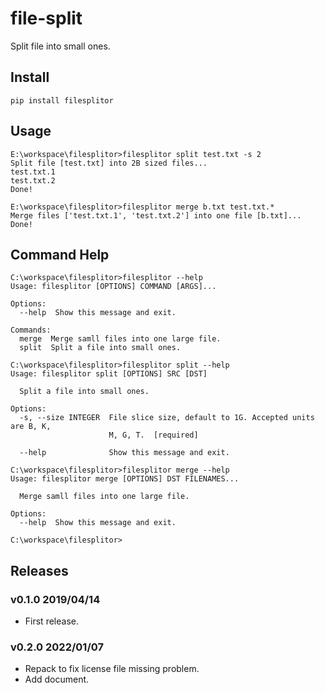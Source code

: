 # file-split

Split file into small ones.


## Install

```
pip install filesplitor
```

## Usage

```
E:\workspace\filesplitor>filesplitor split test.txt -s 2
Split file [test.txt] into 2B sized files...
test.txt.1
test.txt.2
Done!

E:\workspace\filesplitor>filesplitor merge b.txt test.txt.*
Merge files ['test.txt.1', 'test.txt.2'] into one file [b.txt]...
Done!
```

## Command Help

```
C:\workspace\filesplitor>filesplitor --help
Usage: filesplitor [OPTIONS] COMMAND [ARGS]...

Options:
  --help  Show this message and exit.

Commands:
  merge  Merge samll files into one large file.
  split  Split a file into small ones.

C:\workspace\filesplitor>filesplitor split --help
Usage: filesplitor split [OPTIONS] SRC [DST]

  Split a file into small ones.

Options:
  -s, --size INTEGER  File slice size, default to 1G. Accepted units are B, K,
                      M, G, T.  [required]

  --help              Show this message and exit.

C:\workspace\filesplitor>filesplitor merge --help
Usage: filesplitor merge [OPTIONS] DST FILENAMES...

  Merge samll files into one large file.

Options:
  --help  Show this message and exit.

C:\workspace\filesplitor>
```


## Releases

### v0.1.0 2019/04/14

- First release.

### v0.2.0 2022/01/07

- Repack to fix license file missing problem.
- Add document.
